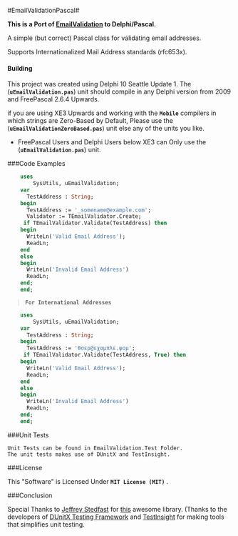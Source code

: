 #EmailValidationPascal#

**This is a Port of [EmailValidation](https://github.com/jstedfast/EmailValidation) to Delphi/Pascal.**

A simple (but correct) Pascal class for validating email addresses.

Supports Internationalized Mail Address standards (rfc653x).


#### Building
This project was created using Delphi 10 Seattle Update 1. 
The (**`uEmailValidation.pas`**) unit should compile in any Delphi version from 2009 and FreePascal 2.6.4 Upwards.

if you are using XE3 Upwards and working with the **`Mobile`** compilers in which strings are Zero-Based by Default, Please use the (**`uEmailValidationZeroBased.pas`**) unit else any of the units you like.

* FreePascal Users and Delphi Users below XE3 can Only use the (**`uEmailValidation.pas`**) unit.

###Code Examples

```pascal
	uses
	    SysUtils, uEmailValidation;
	var
	  TestAddress : String;	
	begin
	  TestAddress := '_somename@example.com';
	  Validator := TEmailValidator.Create;
	 if TEmailValidator.Validate(TestAddress) then
	begin
	  WriteLn('Valid Email Address');
	  ReadLn;
	end
	else
	begin
	  WriteLn('Invalid Email Address')
	  ReadLn;
	end;
    end;
```

   > **`For International Addresses`**

```pascal
    uses
	    SysUtils, uEmailValidation;
	var
	  TestAddress : String;
	begin
	  TestAddress := 'θσερ@εχαμπλε.ψομ';
	 if TEmailValidator.Validate(TestAddress, True) then
	begin
	  WriteLn('Valid Email Address');
	  ReadLn;
	end
	else
	begin
	  WriteLn('Invalid Email Address')
	  ReadLn;
	end;
    end;
```

###Unit Tests

    Unit Tests can be found in EmailValidation.Test Folder.
    The unit tests makes use of DUnitX and TestInsight.

###License

This "Software" is Licensed Under  **`MIT License (MIT)`** .

###Conclusion


   Special Thanks to [Jeffrey Stedfast](https://github.com/jstedfast/) for [this](https://github.com/jstedfast/EmailValidation) awesome library.
(Thanks to the developers of [DUnitX Testing Framework](https://github.com/VSoftTechnologies/DUnitX/) and [TestInsight](https://bitbucket.org/sglienke/testinsight/wiki/Home/) for making tools that simplifies unit testing.
